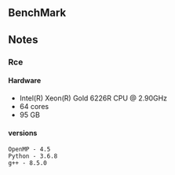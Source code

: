 ## BenchMark


## Notes

### Rce


#### Hardware


- Intel(R) Xeon(R) Gold 6226R CPU @ 2.90GHz
- 64 cores
- 95 GB

#### versions
```
OpenMP - 4.5
Python - 3.6.8
g++ - 8.5.0
```